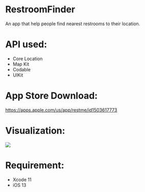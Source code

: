 # RestroomFinder
An app that help people find nearest restrooms to their location.

# API used:
- Core Location
- Map Kit
- Codable
- UIKit 



# App Store Download:

https://apps.apple.com/us/app/restme/id1503617773













# Visualization:

![](restroomfinder.gif)

# Requirement: 
- Xcode 11 
- iOS 13
